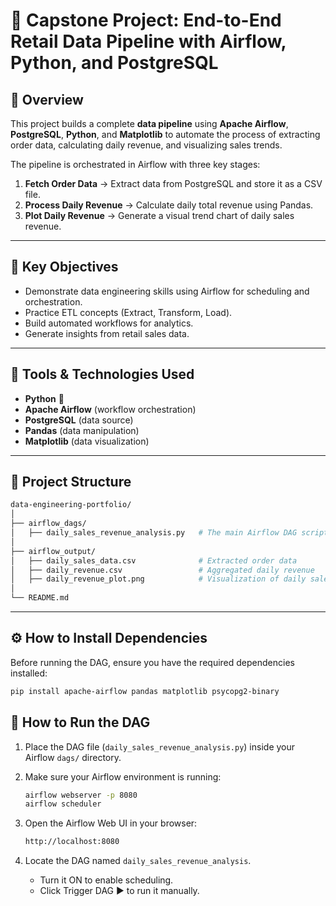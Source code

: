 # 🛒 Capstone Project: End-to-End Retail Data Pipeline with Airflow, Python, and PostgreSQL

## 📘 Overview
This project builds a complete **data pipeline** using **Apache Airflow**, **PostgreSQL**, **Python**, and **Matplotlib** to automate the process of extracting order data, calculating daily revenue, and visualizing sales trends.

The pipeline is orchestrated in Airflow with three key stages:
1. **Fetch Order Data** → Extract data from PostgreSQL and store it as a CSV file.
2. **Process Daily Revenue** → Calculate daily total revenue using Pandas.
3. **Plot Daily Revenue** → Generate a visual trend chart of daily sales revenue.

---

## 🧠 Key Objectives
- Demonstrate data engineering skills using Airflow for scheduling and orchestration.  
- Practice ETL concepts (Extract, Transform, Load).  
- Build automated workflows for analytics.  
- Generate insights from retail sales data.

---

## 🧰 Tools & Technologies Used
- **Python** 🐍  
- **Apache Airflow** (workflow orchestration)  
- **PostgreSQL** (data source)  
- **Pandas** (data manipulation)  
- **Matplotlib** (data visualization)  

---

## 📁 Project Structure
```bash
data-engineering-portfolio/
│
├── airflow_dags/
│   ├── daily_sales_revenue_analysis.py   # The main Airflow DAG script
│
├── airflow_output/
│   ├── daily_sales_data.csv              # Extracted order data
│   ├── daily_revenue.csv                 # Aggregated daily revenue
│   ├── daily_revenue_plot.png            # Visualization of daily sales
│
└── README.md
```

---

## ⚙️ How to Install Dependencies

Before running the DAG, ensure you have the required dependencies installed:

```bash
pip install apache-airflow pandas matplotlib psycopg2-binary
```

## 🚀 How to Run the DAG

1. Place the DAG file (`daily_sales_revenue_analysis.py`) inside your Airflow `dags/` directory.  

2. Make sure your Airflow environment is running:  
   ```bash
   airflow webserver -p 8080
   airflow scheduler

3. Open the Airflow Web UI in your browser:
   ```bash
   http://localhost:8080

4. Locate the DAG named `daily_sales_revenue_analysis`.
     - Turn it ON to enable scheduling.
     - Click Trigger DAG ▶️ to run it manually.
